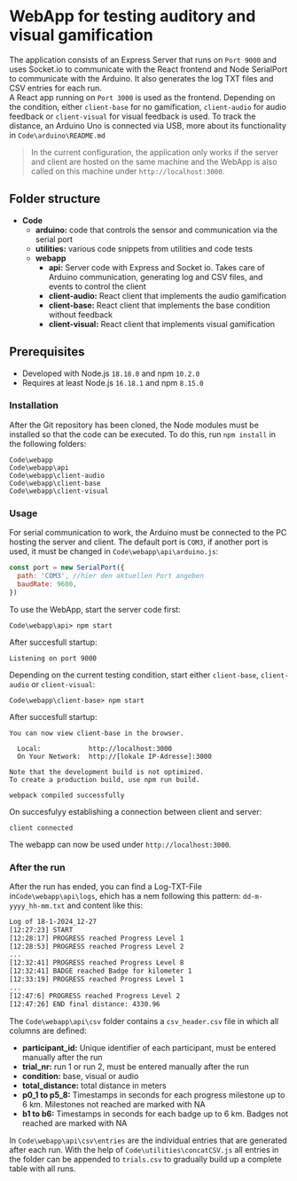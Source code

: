 # WebApp for testing auditory and visual gamification

The application consists of an Express Server that runs on ``Port 9000`` and uses Socket.io to communicate with the React frontend and Node SerialPort to communicate with the Arduino. It also generates the log TXT files and CSV entries for each run.  
A React app running on ``Port 3000`` is used as the frontend. Depending on the condition, either ``client-base`` for no gamification, ``client-audio`` for audio feedback or ``client-visual`` for visual feedback is used.
To track the distance, an Arduino Uno is connected via USB, more about its functionality in ``Code\arduino\README.md``

>In the current configuration, the application only works if the server and client are hosted on the same machine and the WebApp is also called on this machine under ``http://localhost:3000``.

## Folder structure

- **Code**
  - **arduino:** code that controls the sensor and communication via the serial port
  - **utilities:** various code snippets from utilities and code tests
  - **webapp**
    - **api:** Server code with Express and Socket io. Takes care of Arduino communication, generating log and CSV files, and events to control the client
    - **client-audio:** React client that implements the audio gamification
    - **client-base:** React client that implements the base condition without feedback
    - **client-visual:** React client that implements visual gamification

## Prerequisites

- Developed with Node.js ```18.18.0``` and npm ```10.2.0```
- Requires at least Node.js ```16.18.1``` and npm ```8.15.0```

### Installation

After the Git repository has been cloned, the Node modules must be installed so that the code can be executed. To do this, run ``` npm install ``` in the following folders:

``` shell
Code\webapp
Code\webapp\api
Code\webapp\client-audio
Code\webapp\client-base
Code\webapp\client-visual
```

### Usage

For serial communication to work, the Arduino must be connected to the PC hosting the server and client. The default port is ``COM3``, if another port is used, it must be changed in ```Code\webapp\api\arduino.js```:

``` js
const port = new SerialPort({
  path: 'COM3', //hier den aktuellen Port angeben
  baudRate: 9600, 
})
```

To use the WebApp, start the server code first:

``` shell
Code\webapp\api> npm start
```

After succesfull startup:

```shell
Listening on port 9000
```

Depending on the current testing condition, start either ```client-base```, ```client-audio``` or ```client-visual```:

```shell
Code\webapp\client-base> npm start
```

After succesfull startup:

```shell
You can now view client-base in the browser.

  Local:            http://localhost:3000
  On Your Network:  http://[lokale IP-Adresse]:3000

Note that the development build is not optimized.
To create a production build, use npm run build.

webpack compiled successfully
```

On succesfulyy establishing a connection between client and server:

```shell
client connected
```

The webapp can now be used under ``http://localhost:3000``.

### After the run

After the run has ended, you can find a Log-TXT-File in``Code\webapp\api\logs``, ehich has a nem following this pattern: ``dd-m-yyyy_hh-mm.txt`` and content like this:

```txt
Log of 18-1-2024_12-27
[12:27:23] START
[12:28:17] PROGRESS reached Progress Level 1
[12:28:53] PROGRESS reached Progress Level 2
...
[12:32:41] PROGRESS reached Progress Level 8
[12:32:41] BADGE reached Badge for kilometer 1
[12:33:19] PROGRESS reached Progress Level 1
...
[12:47:6] PROGRESS reached Progress Level 2
[12:47:26] END final distance: 4330.96
```

The ``Code\webapp\api\csv`` folder contains a ``csv_header.csv`` file in which all columns are defined:

- **participant_id:** Unique identifier of each participant, must be entered manually after the run
- **trial_nr:** run 1 or run 2, must be entered manually after the run
- **condition:** base, visual or audio
- **total_distance:** total distance in meters
- **p0_1 to p5_8:** Timestamps in seconds for each progress milestone up to 6 km. Milestones not reached are marked with NA
- **b1 to b6:** Timestamps in seconds for each badge up to 6 km. Badges not reached are marked with NA

In ```Code\webapp\api\csv\entries``` are the individual entries that are generated after each run. With the help of ``Code\utilities\concatCSV.js`` all entries in the folder can be appended to ``trials.csv`` to gradually build up a complete table with all runs.